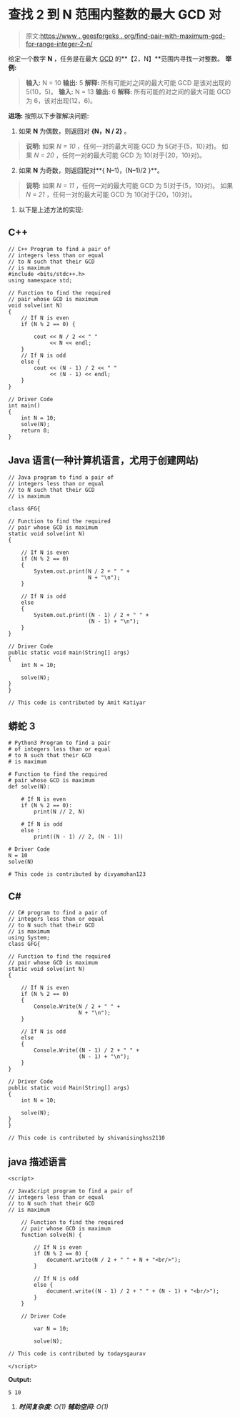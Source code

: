 # 查找 2 到 N 范围内整数的最大 GCD 对

> 原文:[https://www . geesforgeks . org/find-pair-with-maximum-gcd-for-range-integer-2-n/](https://www.geeksforgeeks.org/find-pair-with-maximum-gcd-for-integers-in-range-2-to-n/)

给定一个数字 **N** ，任务是在最大 [GCD](https://www.geeksforgeeks.org/c-program-find-gcd-hcf-two-numbers/) 的**【2，N】**范围内寻找一对整数。
**举例:**

> **输入:** N = 10
> **输出:** 5
> **解释:**
> 所有可能对之间的最大可能 GCD 是该对出现的 5(10，5)。
> **输入:** N = 13
> **输出:** 6
> **解释:**
> 所有可能的对之间的最大可能 GCD 为 6，该对出现(12，6)。

**进场:**
按照以下步骤解决问题:

1.  如果 **N** 为偶数，则返回对 **{N，N / 2}** 。

> **说明:**
> 如果 *N = 10* ，任何一对的最大可能 GCD 为 5(对于{5，10}对)。
> 如果 *N = 20* ，任何一对的最大可能 GCD 为 10(对于{20，10}对)。

2.  如果 **N** 为奇数，则返回配对**{ N–1)，(N–1)/2 }**。

> **说明:**
> 如果 *N = 11* ，任何一对的最大可能 GCD 为 5(对于{5，10}对)。
> 如果 *N = 21* ，任何一对的最大可能 GCD 为 10(对于{20，10}对)。

1.  以下是上述方法的实现:

## C++

```
// C++ Program to find a pair of
// integers less than or equal
// to N such that their GCD
// is maximum
#include <bits/stdc++.h>
using namespace std;

// Function to find the required
// pair whose GCD is maximum
void solve(int N)
{
    // If N is even
    if (N % 2 == 0) {

        cout << N / 2 << " "
             << N << endl;
    }
    // If N is odd
    else {
        cout << (N - 1) / 2 << " "
             << (N - 1) << endl;
    }
}

// Driver Code
int main()
{
    int N = 10;
    solve(N);
    return 0;
}
```

## Java 语言(一种计算机语言，尤用于创建网站)

```
// Java program to find a pair of
// integers less than or equal
// to N such that their GCD
// is maximum

class GFG{

// Function to find the required
// pair whose GCD is maximum
static void solve(int N)
{

    // If N is even
    if (N % 2 == 0)
    {
        System.out.print(N / 2 + " " +
                         N + "\n");
    }

    // If N is odd
    else
    {
        System.out.print((N - 1) / 2 + " " +
                         (N - 1) + "\n");
    }
}

// Driver Code
public static void main(String[] args)
{
    int N = 10;

    solve(N);
}
}

// This code is contributed by Amit Katiyar
```

## 蟒蛇 3

```
# Python3 Program to find a pair 
# of integers less than or equal
# to N such that their GCD
# is maximum

# Function to find the required
# pair whose GCD is maximum
def solve(N):

    # If N is even
    if (N % 2 == 0):
        print(N // 2, N)

    # If N is odd
    else :
        print((N - 1) // 2, (N - 1))

# Driver Code
N = 10
solve(N)

# This code is contributed by divyamohan123
```

## C#

```
// C# program to find a pair of
// integers less than or equal
// to N such that their GCD
// is maximum
using System;
class GFG{

// Function to find the required
// pair whose GCD is maximum
static void solve(int N)
{

    // If N is even
    if (N % 2 == 0)
    {
        Console.Write(N / 2 + " " +
                      N + "\n");
    }

    // If N is odd
    else
    {
        Console.Write((N - 1) / 2 + " " +
                      (N - 1) + "\n");
    }
}

// Driver Code
public static void Main(String[] args)
{
    int N = 10;

    solve(N);
}
}

// This code is contributed by shivanisinghss2110
```

## java 描述语言

```
<script>

// JavaScript program to find a pair of
// integers less than or equal
// to N such that their GCD
// is maximum

    // Function to find the required
    // pair whose GCD is maximum
    function solve(N) {

        // If N is even
        if (N % 2 == 0) {
            document.write(N / 2 + " " + N + "<br/>");
        }

        // If N is odd
        else {
            document.write((N - 1) / 2 + " " + (N - 1) + "<br/>");
        }
    }

    // Driver Code

        var N = 10;

        solve(N);

// This code is contributed by todaysgaurav

</script>
```

**Output:** 

```
5 10
```

1.  ***时间复杂度:** O(1)*
    ***辅助空间:** O(1)*